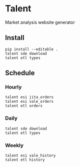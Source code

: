 # Talent

Market analysis website generator

## Install

```shell
pip install --editable .
talent sde download
talent etl types
```

## Schedule

### Hourly

```shell
talent esi jita_orders
talent esi vale_orders
talent etl orders
```

### Daily

```shell
talent sde download
talent etl types
```

### Weekly

```shell
talent esi vale_history
talent etl history
```
